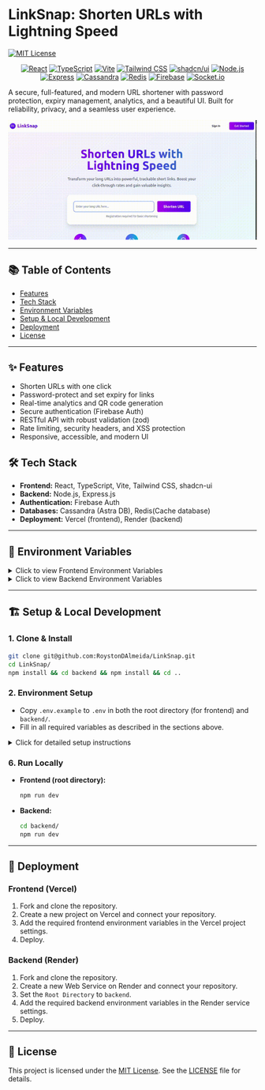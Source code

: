 # LinkSnap: Shorten URLs with Lightning Speed

[![MIT License](https://img.shields.io/badge/License-MIT-yellow.svg)](https://opensource.org/licenses/MIT)

<!-- Tech Stack Badges -->
<p align="center">
  <!-- Frontend -->
  <a href="https://react.dev/" target="_blank" rel="noreferrer"><img alt="React" src="https://img.shields.io/badge/React-20232A?style=for-the-badge&logo=react&logoColor=61DAFB" /></a>
  <a href="https://www.typescriptlang.org/" target="_blank" rel="noreferrer"><img alt="TypeScript" src="https://img.shields.io/badge/TypeScript-3178C6?style=for-the-badge&logo=typescript&logoColor=white" /></a>
  <a href="https://vitejs.dev/" target="_blank" rel="noreferrer"><img alt="Vite" src="https://img.shields.io/badge/Vite-646CFF?style=for-the-badge&logo=vite&logoColor=FFD62E" /></a>
  <a href="https://tailwindcss.com/" target="_blank" rel="noreferrer"><img alt="Tailwind CSS" src="https://img.shields.io/badge/TailwindCSS-06B6D4?style=for-the-badge&logo=tailwindcss&logoColor=white" /></a>
  <a href="https://ui.shadcn.com/" target="_blank" rel="noreferrer"><img alt="shadcn/ui" src="https://img.shields.io/badge/shadcn--ui-000?style=for-the-badge&logo=react&logoColor=white" /></a>
  <a href="https://nodejs.org/en" target="_blank" rel="noreferrer"><img alt="Node.js" src="https://img.shields.io/badge/Node.js-339933?style=for-the-badge&logo=nodedotjs&logoColor=white" /></a>
  <a href="https://expressjs.com/" target="_blank" rel="noreferrer"><img alt="Express" src="https://img.shields.io/badge/Express-000?style=for-the-badge&logo=express&logoColor=white" /></a>
  <a href="https://cassandra.apache.org/_/index.html" target="_blank" rel="noreferrer"><img alt="Cassandra" src="https://img.shields.io/badge/Cassandra-1287B1?style=for-the-badge&logo=apachecassandra&logoColor=white" /></a>
  <a href="https://redis.io/" target="_blank" rel="noreferrer"><img alt="Redis" src="https://img.shields.io/badge/Redis-DC382D?style=for-the-badge&logo=redis&logoColor=white" /></a>
  <a href="https://firebase.google.com/" target="_blank" rel="noreferrer"><img alt="Firebase" src="https://img.shields.io/badge/Firebase-FFCA28?style=for-the-badge&logo=firebase&logoColor=black" /></a>
  <a href="https://socket.io/" target="_blank" rel="noreferrer"><img alt="Socket.io" src="https://img.shields.io/badge/Socket.io-010101?style=for-the-badge&logo=socket.io&logoColor=white" /></a>
</p>

A secure, full-featured, and modern URL shortener with password protection, expiry management, analytics, and a beautiful UI. Built for reliability, privacy, and a seamless user experience.

<!-- Demo GIF -->
<p align="center">
  <img src="assets/linksnap_demo.gif" width="600" alt="LinkSnap Demo" />
</p>

---

## 📚 Table of Contents
- [Features](#-features)
- [Tech Stack](#️-tech-stack)
- [Environment Variables](#-environment-variables)
- [Setup & Local Development](#-setup--local-development)
- [Deployment](#-deployment)
- [License](#-license)

---

## ✨ Features
- Shorten URLs with one click
- Password-protect and set expiry for links
- Real-time analytics and QR code generation
- Secure authentication (Firebase Auth)
- RESTful API with robust validation (zod)
- Rate limiting, security headers, and XSS protection
- Responsive, accessible, and modern UI

## 🛠️ Tech Stack
- **Frontend:** React, TypeScript, Vite, Tailwind CSS, shadcn-ui
- **Backend:** Node.js, Express.js
- **Authentication:** Firebase Auth
- **Databases:** Cassandra (Astra DB), Redis(Cache database)
- **Deployment:** Vercel (frontend), Render (backend)

---

## 🔑 Environment Variables

<details>
<summary>Click to view Frontend Environment Variables</summary>

### Frontend (`./.env.example`)

```bash
VITE_BACKEND_URL=<URL_of_your_backend_API (e.g., `http://localhost:4000` or your Render URL)>

VITE_FIREBASE_API_KEY=<your_firebase_api_key>
VITE_FIREBASE_AUTH_DOMAIN=<your_firebase_auth_domain>
VITE_FIREBASE_PROJECT_ID=<your_firebase_project_id>
VITE_FIREBASE_STORAGE_BUCKET=<your_firebase_storage_bucket>
VITE_FIREBASE_MESSAGING_SENDER_ID=<your_firebase_messaging_sender_id>
VITE_FIREBASE_APP_ID=<your_firebase_app_id>
```

</details>

<details>
<summary>Click to view Backend Environment Variables</summary>

### Backend (`backend/.env.example`)

```bash
PORT=<port_to_run_the_backend(default: 4000)>
FRONTEND_URL=<deployed/local_frontend_url>

FIREBASE_SERVICE_ACCOUNT_KEY=<JSON_string_of_your_Firebase_service_account>

BASE62_CHARS=<random_set_of_chars_for_encoding_long_url>
MIN_BASE62_LENGTH=<minimum_length_of_base62_string (Eg: 5)>

CASSANDRA_DB_CLIENT_ID=<Astra_DB_client_ID>
CASSANDRA_DB_CLIENT_SECRET=<Astra_DB_client_secret>
CASSANDRA_DB_KEYSPACE=<Astra_DB_keyspace>
CASSANDRA_DB_SCB_PATH=<backend_local_path_of_scb_folder>

REDIS_URL=<Redis_connection_string (Eg:.`redis://localhost:6379` or Upstash/Render URL)>
REDIS_PORT=<upstash_redis_port>
REDIS_USERNAME=<upstash_redis_username>
REDIS_PASSWORD=<upstash_redis_password>
```
</details>

---

## 🏗️ Setup & Local Development

### 1. Clone & Install
```sh
git clone git@github.com:RoystonDAlmeida/LinkSnap.git
cd LinkSnap/
npm install && cd backend && npm install && cd ..
```

### 2. Environment Setup
- Copy `.env.example` to `.env` in both the root directory (for frontend) and `backend/`.
- Fill in all required variables as described in the sections above.

<details>
<summary>Click for detailed setup instructions</summary>

### 3. Cassandra Setup
- **Recommended:** Use [DataStax Astra DB](https://astra.datastax.com/) (free tier available).
- Download the secure connect bundle for your database and place it in `backend/`.
- Set up your keyspace and tables.
- Update your `.env` with Astra DB credentials.

### 4. Redis Setup
- **Local:** Install Redis (`brew install redis` or `apt install redis-server`), then run `redis-server`.
- **Cloud:** Use [Upstash](https://upstash.com/) or a similar service.
- Update your backend `.env` with the Redis connection string.

### 5. Firebase Setup
- Go to the [Firebase Console](https://console.firebase.google.com/), create a project.
- Enable **Authentication** (Email/Password, Google, etc.).
- Download the service account JSON and set it as `FIREBASE_SERVICE_ACCOUNT_KEY` in your backend `.env`.
- Add your Firebase config to the frontend `.env`.
</details>

### 6. Run Locally
- **Frontend (root directory):**
  ```sh
  npm run dev
  ```
- **Backend:**
  ```sh
  cd backend/
  npm run dev
  ```

---

## 🚀 Deployment

### Frontend (Vercel)
1.  Fork and clone the repository.
2.  Create a new project on Vercel and connect your repository.
3.  Add the required frontend environment variables in the Vercel project settings.
4.  Deploy.

### Backend (Render)
1.  Fork and clone the repository.
2.  Create a new Web Service on Render and connect your repository.
3.  Set the `Root Directory` to `backend`.
4.  Add the required backend environment variables in the Render service settings.
5.  Deploy.

---

## 📄 License

This project is licensed under the [MIT License](https://opensource.org/licenses/MIT). See the [LICENSE](LICENSE) file for details.
